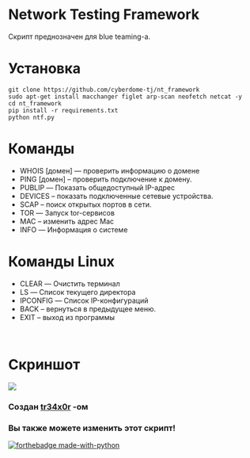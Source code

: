 # Network Testing Framework &nbsp;

Скрипт преднозначен для blue teaming-а.

# Установка

```
git clone https://github.com/cyberdome-tj/nt_framework
sudo apt-get install macchanger figlet arp-scan neofetch netcat -y
cd nt_framework
pip install -r requirements.txt
python ntf.py
```
# Команды
<ul>
<li>WHOIS [домен] — проверить информацию о домене</li>
<li>PING [домен] – проверить подключение к домену.</li>
<li>PUBLIP — Показать общедоступный IP-адрес</li>
<li>DEVICES – показать подключенные сетевые устройства.</li>
<li>SCAP – поиск открытых портов в сети.</li>
<li>TOR — Запуск tor-сервисов</li>
<li>MAC – изменить адрес Mac</li>
<li>INFO — Информация о системе</li>
</ul>

# Команды Linux
<ul>
<li>CLEAR — Очистить терминал</li>
<li>LS — Список текущего директора</li>
<li>IPCONFIG — Список IP-конфигураций</li>
<li>BACK – вернуться в предыдущее меню.</li>
<li>EXIT – выход из программы</li>
</ul><br>

# Скриншот
<kbd>
   <img src="https://user-images.githubusercontent.com/109206637/218330244-6067987b-b398-405e-ae94-6bef6f13cf74.png">
</kbd>
<br>
<h3>Создан <a href="https://github.com/tr34x0r"> tr34x0r</a> -ом</h3>
<h3> Вы также можете изменить этот скрипт! </h3>

[![forthebadge made-with-python](http://ForTheBadge.com/images/badges/made-with-python.svg)](https://www.python.org/)



